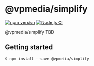 # @vpmedia/simplify

[![npm version](https://badge.fury.io/js/@vpmedia%2Fsimplify.svg?v=1.10.0)](https://badge.fury.io/js/@vpmedia%2Fsimplify)
[![Node.js CI](https://github.com/vpmedia/simplify/actions/workflows/ci.yml/badge.svg)](https://github.com/vpmedia/simplify/actions/workflows/ci.yml)

@vpmedia/simplify TBD

## Getting started

    $ npm install --save @vpmedia/simplify
